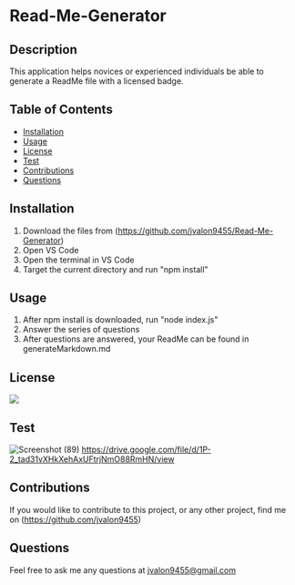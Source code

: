 # Read-Me-Generator

## Description
This application helps novices or experienced individuals be able to generate a ReadMe file with a licensed badge.

## Table of Contents

* [Installation](#installation)
* [Usage](#usage)
* [License](#license)
* [Test](#test)
* [Contributions](#contributions)
* [Questions](#questions)
 

## Installation
1. Download the files from (https://github.com/jvalon9455/Read-Me-Generator)
2. Open VS Code
3. Open the terminal in VS Code
4. Target the current directory and run "npm install"

## Usage
1. After npm install is downloaded, run "node index.js"
2. Answer the series of questions
3. After questions are answered, your ReadMe can be found in generateMarkdown.md

## License
![](https://img.shields.io/static/v1?label=MIT&message=GT-FT&color=critical)

## Test
![Screenshot (89)](https://user-images.githubusercontent.com/68923647/94222717-27027280-febc-11ea-9997-bb742da6c8b6.png) 
https://drive.google.com/file/d/1P-2_tad31vXHkXehAxUFtrjNmO88RmHN/view

## Contributions
If you would like to contribute to this project, or any other project, find me on (https://github.com/jvalon9455)

## Questions
Feel free to ask me any questions at jvalon9455@gmail.com
